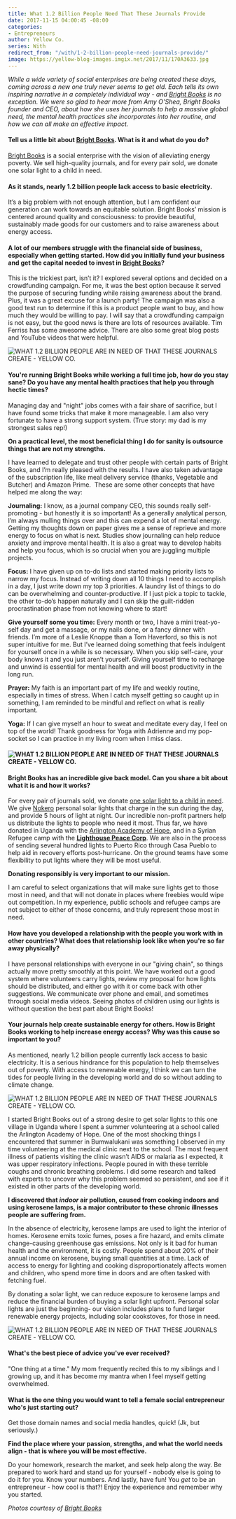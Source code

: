 ```yaml
---
title: What 1.2 Billion People Need That These Journals Provide
date: 2017-11-15 04:00:45 -08:00
categories:
- Entrepreneurs
author: Yellow Co.
series: With
redirect_from: "/with/1-2-billion-people-need-journals-provide/"
image: https://yellow-blog-images.imgix.net/2017/11/170A3633.jpg
---
```


_While a wide variety of social enterprises are being created these days, coming across a new one truly never seems to get old. Each tells its own inspiring narrative in a completely individual way - and [Bright Books](https://www.shopbrightbooks.com/) is no exception. We were so glad to hear more from Amy O'Shea, Bright Books founder and CEO, about how she uses her journals to help a massive global need, the mental health practices she incorporates into her routine, and how we can all make an effective impact._

#### Tell us a little bit about [Bright Books](https://www.shopbrightbooks.com/). What is it and what do you do?

[Bright Books](https://www.shopbrightbooks.com/) is a social enterprise with the vision of alleviating energy poverty. We sell high-quality journals, and for every pair sold, we donate one solar light to a child in need.

#### As it stands, nearly 1.2 billion people lack access to basic electricity.

It’s a big problem with not enough attention, but I am confident our generation can work towards an equitable solution. Bright Books’ mission is centered around quality and consciousness: to provide beautiful, sustainably made goods for our customers and to raise awareness about energy access.

#### A lot of our members struggle with the financial side of business, especially when getting started. How did you initially fund your business and get the capital needed to invest in [Bright Books](https://www.shopbrightbooks.com/)?

This is the trickiest part, isn’t it? I explored several options and decided on a crowdfunding campaign. For me, it was the best option because it served the purpose of securing funding while raising awareness about the brand. Plus, it was a great excuse for a launch party! The campaign was also a good test run to determine if this is a product people want to buy, and how much they would be willing to pay. I will say that a crowdfunding campaign is not easy, but the good news is there are lots of resources available. Tim Ferriss has some awesome advice. There are also some great blog posts and YouTube videos that were helpful.

![WHAT 1.2 BILLION PEOPLE ARE IN NEED OF THAT THESE JOURNALS CREATE - YELLOW CO.](https://yellow-blog-images.imgix.net/2017/11/Blue-on-cork.jpg)

#### You're running Bright Books while working a full time job, how do you stay sane? Do you have any mental health practices that help you through hectic times?

Managing day and "night" jobs comes with a fair share of sacrifice, but I have found some tricks that make it more manageable. I am also very fortunate to have a strong support system. (True story: my dad is my strongest sales rep!)

**On a practical level, the most beneficial thing I do for sanity is outsource things that are not my strengths.**

I have learned to delegate and trust other people with certain parts of Bright Books, and I’m really pleased with the results. I have also taken advantage of the subscription life, like meal delivery service (thanks, Vegetable and Butcher) and Amazon Prime.  These are some other concepts that have helped me along the way:

**Journaling:** I know, as a journal company CEO, this sounds really self-promoting - but honestly it is so important! As a generally analytical person, I’m always mulling things over and this can expend a lot of mental energy. Getting my thoughts down on paper gives me a sense of reprieve and more energy to focus on what is next. Studies show journaling can help reduce anxiety and improve mental health. It is also a great way to develop habits and help you focus, which is so crucial when you are juggling multiple projects.

**Focus:** I have given up on to-do lists and started making priority lists to narrow my focus. Instead of writing down all 10 things I need to accomplish in a day, I just write down my top 3 priorities. A laundry list of things to do can be overwhelming and counter-productive. If I just pick a topic to tackle, the other to-do’s happen naturally and I can skip the guilt-ridden procrastination phase from not knowing where to start!

**Give yourself some you time:** Every month or two, I have a mini treat-yo-self day and get a massage, or my nails done, or a fancy dinner with friends. I’m more of a Leslie Knoppe than a Tom Haverford, so this is not super intuitive for me. But I’ve learned doing something that feels indulgent for yourself once in a while is so necessary. When you skip self-care, your body knows it and you just aren’t yourself. Giving yourself time to recharge and unwind is essential for mental health and will boost productivity in the long run.

**Prayer:** My faith is an important part of my life and weekly routine, especially in times of stress. When I catch myself getting so caught up in something, I am reminded to be mindful and reflect on what is really important.

**Yoga:** If I can give myself an hour to sweat and meditate every day, I feel on top of the world! Thank goodness for Yoga with Adrienne and my pop-socket so I can practice in my living room when I miss class.

#### ![WHAT 1.2 BILLION PEOPLE ARE IN NEED OF THAT THESE JOURNALS CREATE - YELLOW CO.](https://yellow-blog-images.imgix.net/2017/11/Bright-Books-2.jpg)

#### Bright Books has an incredible give back model. Can you share a bit about what it is and how it works?

For every pair of journals sold, we donate [one solar light to a child in need](https://www.shopbrightbooks.com/lights). We give [Nokero](http://www.nokero.com/) personal solar lights that charge in the sun during the day, and provide 5 hours of light at night. Our incredible non-profit partners help us distribute the lights to people who need it most. Thus far, we have donated in Uganda with the [Arlington Academy of Hope](http://aahuganda.org/2017/03/01/experience-aah-led-start-bright-books/), and in a Syrian Refugee camp with the **[Lighthouse Peace Corp](https://childrenofbeqaa.tumblr.com/page/2)**. We are also in the process of sending several hundred lights to Puerto Rico through Casa Pueblo to help aid in recovery efforts post-hurricane. On the ground teams have some flexibility to put lights where they will be most useful.

**Donating responsibly is very important to our mission.**

I am careful to select organizations that will make sure lights get to those most in need, and that will not donate in places where freebies would wipe out competition. In my experience, public schools and refugee camps are not subject to either of those concerns, and truly represent those most in need.

#### How have you developed a relationship with the people you work with in other countries? What does that relationship look like when you're so far away physically?

I have personal relationships with everyone in our "giving chain", so things actually move pretty smoothly at this point. We have worked out a good system where volunteers carry lights, review my proposal for how lights should be distributed, and either go with it or come back with other suggestions. We communicate over phone and email, and sometimes through social media videos. Seeing photos of children using our lights is without question the best part about Bright Books!

#### Your journals help create sustainable energy for others. How is Bright Books working to help increase energy access? Why was this cause so important to you?

As mentioned, nearly 1.2 billion people currently lack access to basic electricity. It is a serious hindrance for this population to help themselves out of poverty. With access to renewable energy, I think we can turn the tides for people living in the developing world and do so without adding to climate change.

![WHAT 1.2 BILLION PEOPLE ARE IN NEED OF THAT THESE JOURNALS CREATE - YELLOW CO.](https://yellow-blog-images.imgix.net/2017/11/Aisha-kerosene-lamp-2.jpg)

I started Bright Books out of a strong desire to get solar lights to this one village in Uganda where I spent a summer volunteering at a school called the Arlington Academy of Hope. One of the most shocking things I encountered that summer in Bumwalukani was something I observed in my time volunteering at the medical clinic next to the school. The most frequent illness of patients visiting the clinic wasn’t AIDS or malaria as I expected, it was upper respiratory infections. People poured in with these terrible coughs and chronic breathing problems. I did some research and talked with experts to uncover why this problem seemed so persistent, and see if it existed in other parts of the developing world.

**I discovered that _indoor_ air pollution, caused from cooking indoors and using kerosene lamps, is a major contributor to these chronic illnesses people are suffering from.**

In the absence of electricity, kerosene lamps are used to light the interior of homes. Kerosene emits toxic fumes, poses a fire hazard, and emits climate change-causing greenhouse gas emissions. Not only is it bad for human health and the environment, it is costly. People spend about 20% of their annual income on kerosene, buying small quantities at a time. Lack of access to energy for lighting and cooking disproportionately affects women and children, who spend more time in doors and are often tasked with fetching fuel.

By donating a solar light, we can reduce exposure to kerosene lamps and reduce the financial burden of buying a solar light upfront. Personal solar lights are just the beginning- our vision includes plans to fund larger renewable energy projects, including solar cookstoves, for those in need.

![WHAT 1.2 BILLION PEOPLE ARE IN NEED OF THAT THESE JOURNALS CREATE - YELLOW CO.](https://yellow-blog-images.imgix.net/2017/11/Amy-with-Pink.jpg)

#### What's the best piece of advice you've ever received?

"One thing at a time." My mom frequently recited this to my siblings and I growing up, and it has become my mantra when I feel myself getting overwhelmed.

#### What is the one thing you would want to tell a female social entrepreneur who's just starting out?

Get those domain names and social media handles, quick! (Jk, but seriously.)

**Find the place where your passion, strengths, and what the world needs align - that is where you will be most effective.**

Do your homework, research the market, and seek help along the way. Be prepared to work hard and stand up for yourself - nobody else is going to do it for you. Know your numbers. And lastly, have fun! You _get_ to be an entrepreneur - how cool is that?! Enjoy the experience and remember why you started.

_Photos courtesy of [Bright Books](https://www.shopbrightbooks.com/)_
